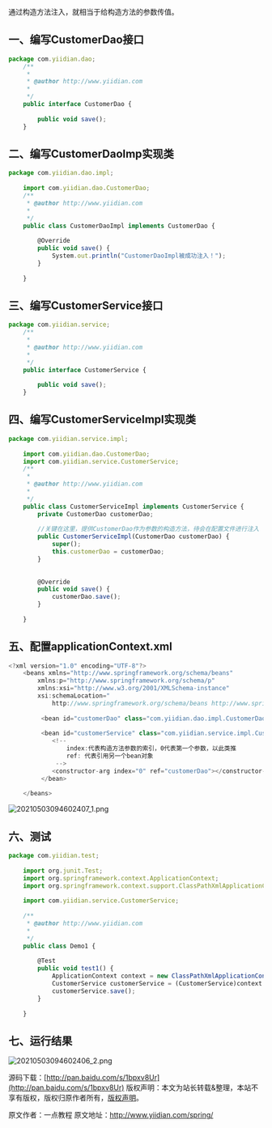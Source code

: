 


通过构造方法注入，就相当于给构造方法的参数传值。

## **一、编写CustomerDao接口**


```js 
package com.yiidian.dao;
    /**
     * 
     * @author http://www.yiidian.com
     *
     */
    public interface CustomerDao {
    
    	public void save();
    }
```

## **二、编写CustomerDaoImp实现类**


```js 
package com.yiidian.dao.impl;
    
    import com.yiidian.dao.CustomerDao;
    /**
     * @author http://www.yiidian.com
     *
     */
    public class CustomerDaoImpl implements CustomerDao {
    	
    	@Override
    	public void save() {
    		System.out.println("CustomerDaoImpl被成功注入！");
    	}
    
    }
```

## **三、编写CustomerService接口**


```js 
package com.yiidian.service;
    /**
     * 
     * @author http://www.yiidian.com
     *
     */
    public interface CustomerService {
    
    	public void save();
    }
```

## **四、编写CustomerServiceImpl实现类**


```js 
package com.yiidian.service.impl;
    
    import com.yiidian.dao.CustomerDao;
    import com.yiidian.service.CustomerService;
    /**
     * 
     * @author http://www.yiidian.com
     *
     */
    public class CustomerServiceImpl implements CustomerService {
    	private CustomerDao customerDao;
    
    	//关键在这里，提供CustomerDao作为参数的构造方法，待会在配置文件进行注入
    	public CustomerServiceImpl(CustomerDao customerDao) {
    		super();
    		this.customerDao = customerDao;
    	}
    
    
    	@Override
    	public void save() {
    		customerDao.save();
    	}
    
    }
```

## **五、配置applicationContext.xml**


```js 
<?xml version="1.0" encoding="UTF-8"?>
    <beans xmlns="http://www.springframework.org/schema/beans"
    	xmlns:p="http://www.springframework.org/schema/p"
        xmlns:xsi="http://www.w3.org/2001/XMLSchema-instance"
        xsi:schemaLocation="
            http://www.springframework.org/schema/beans http://www.springframework.org/schema/beans/spring-beans.xsd">
    
    	 <bean id="customerDao" class="com.yiidian.dao.impl.CustomerDaoImpl"></bean>
    	 
    	 <bean id="customerService" class="com.yiidian.service.impl.CustomerServiceImpl">
    	 	<!-- 
    	 	    index:代表构造方法参数的索引，0代表第一个参数，以此类推
    	 	    ref: 代表引用另一个bean对象
    	 	 -->
    	 	<constructor-arg index="0" ref="customerDao"></constructor-arg>
    	 </bean>
        
    </beans>
```

![20210503094602407_1.png](https://gitee.com/hezhiyuan007/java-study/raw/master/images/Spring/f09b5e69-82db-45bf-af56-3d1c502042d4.png)

## **六、测试**


```js 
package com.yiidian.test;
    
    import org.junit.Test;
    import org.springframework.context.ApplicationContext;
    import org.springframework.context.support.ClassPathXmlApplicationContext;
    
    import com.yiidian.service.CustomerService;
    
    /**
     * @author http://www.yiidian.com
     * 
     */
    public class Demo1 {
    
    	@Test
    	public void test1() {
    		ApplicationContext context = new ClassPathXmlApplicationContext("applicationContext.xml");
    		CustomerService customerService = (CustomerService)context.getBean("customerService");
    		customerService.save();
    	}
    
    }
```

## **七、运行结果**

![20210503094602406_2.png](https://gitee.com/hezhiyuan007/java-study/raw/master/images/Spring/5ee476ea-fcdf-48c8-9aed-7e7c4439967d.png)

源码下载：[http://pan.baidu.com/s/1bpxv8Ur](http://pan.baidu.com/s/1bpxv8Ur)
版权声明：本文为站长转载&整理，本站不享有版权，版权归原作者所有，[版权声明](https://gitee.com/hezhiyuan007/java-notes/raw/master/disclaimer.md)。




原文作者：一点教程 原文地址：http://www.yiidian.com/spring/